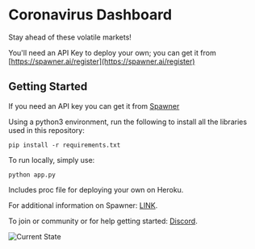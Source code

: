 # Coronavirus Dashboard

Stay ahead of these volatile markets! 

You'll need an API Key to deploy your own; you can get it from [https://spawner.ai/register](https://spawner.ai/register)

## Getting Started

If you need an API key you can get it from [Spawner](https://spawner.ai/register)

Using a python3 environment, run the following to install all the libraries used in this repository:
```
pip install -r requirements.txt
```

To run locally, simply use: 
```
python app.py
```

Includes proc file for deploying your own on Heroku. 

For additional information on Spawner: [LINK](https://spawner.ai).

To join or community or for help getting started: [Discord](https://spawner.ai/register).

![Current State](https://user-images.githubusercontent.com/33185528/77610991-85916880-6efa-11ea-92fb-b02e7c1faa74.png)




